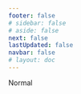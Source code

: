 ```yaml
---
footer: false
# sidebar: false
# aside: false
next: false
lastUpdated: false
navbar: false
# layout: doc
---
```


<script setup>
const chatPrompts = [
  // 商业服务（第一块）
  { id: "1", text: "在UAE注册公司", category: "business" },
  { id: "2", text: "Mainland公司设立", category: "business" },
  { id: "3", text: "Free Zone公司注册", category: "business" },
  { id: "4", text: "离岸公司成立", category: "business" },
  { id: "5", text: "UAE自由职业签证", category: "business" },
  { id: "6", text: "迪拜营业执照", category: "business" },
  { id: "7", text: "UAE贸易许可证要求", category: "business" },
  { id: "23", text: "UAE企业设立", category: "business" },
  { id: "24", text: "迪拜Free Zone", category: "business" },
  { id: "25", text: "UAE公司注册", category: "business" },
  { id: "26", text: "UAE自由职业签证", category: "business" },
  
  // 签证和移民
  { id: "8", text: "UAE Golden Visa申请", category: "visa" },
  { id: "9", text: "UAE工作签证", category: "visa" },
  { id: "10", text: "UAE家庭签证担保", category: "visa" },
  { id: "11", text: "签证体检要求", category: "visa" },
  { id: "12", text: "UAE居留签证流程", category: "visa" },
  { id: "27", text: "UAE签证要求", category: "visa" },
  
  // 法律和文件
  { id: "13", text: "Emirates ID申请", category: "legal" },
  { id: "14", text: "UAE文件认证", category: "legal" },
  { id: "15", text: "UAE授权委托书", category: "legal" },
  { id: "16", text: "UAE商业合同审查", category: "legal" },
  { id: "40", text: "Emirates ID更新", category: "legal" },
  
  // 金融服务
  { id: "17", text: "UAE企业银行账户", category: "finance" },
  { id: "18", text: "UAE税务登记（VAT）", category: "finance" },
  { id: "19", text: "UAE会计服务", category: "finance" },
  { id: "20", text: "UAE经济实质法规", category: "finance" },
  { id: "41", text: "UAE银行服务", category: "finance" },
  
  // 房地产和服务
  { id: "21", text: "UAE房地产投资", category: "property" },
  { id: "22", text: "迪拜办公空间租赁", category: "property" },

  // 医疗保健
  { id: "47", text: "UAE医疗保险", category: "healthcare" },
  { id: "48", text: "迪拜最佳医院", category: "healthcare" },
  { id: "49", text: "UAE体检", category: "healthcare" },
  
  // 旅游和娱乐（最后）
  { id: "28", text: "迪拜旅游景点", category: "travel" },
  { id: "29", text: "Expo City Dubai", category: "attractions" },
  { id: "30", text: "Dubai Frame门票", category: "attractions" },
  { id: "31", text: "Burj Khalifa门票", category: "attractions" },
  { id: "32", text: "未来博物馆", category: "attractions" },
  { id: "33", text: "阿布扎比卢浮宫", category: "attractions" },
  { id: "34", text: "阿布扎比法拉利世界", category: "attractions" },
  { id: "35", text: "迪拜购物中心购物", category: "shopping" },
]
</script>

<AIChat :prompts="chatPrompts" />

<userStyle>Normal</userStyle>